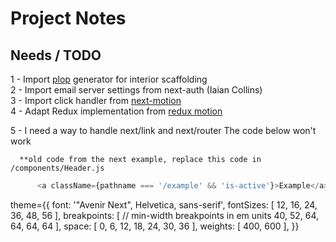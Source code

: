 # Project Notes

## Needs / TODO

  1 - Import [plop](https://github.com/amwmedia/plop) generator for interior scaffolding  
  2 - Import email server settings from next-auth (Iaian Collins)  
  3 - Import click handler from [next-motion](https://github.com/toinelin/next-motion)  
  4 - Adapt Redux implementation from [redux motion](https://github.com/bgryszko/react-motion-example.git)  

  5 - I need a way to handle next/link and next/router
      The code below won't work

      **old code from the next example, replace this code in /components/Header.js

  ```javascript
        <a className={pathname === '/example' && 'is-active'}>Example</a>
  ```


theme={{
    font: '"Avenir Next", Helvetica, sans-serif',
    fontSizes: [
      12, 16, 24, 36, 48, 56
    ],
    breakpoints: [
      // min-width breakpoints in em units
      40, 52, 64, 64, 64, 64
    ],
    space: [
      0, 6, 12, 18, 24, 30, 36
    ],
    weights: [
      400, 600
    ],
  }}